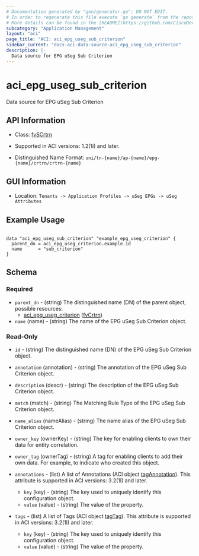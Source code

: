 ```yaml
---
# Documentation generated by "gen/generator.go"; DO NOT EDIT.
# In order to regenerate this file execute `go generate` from the repository root.
# More details can be found in the [README](https://github.com/CiscoDevNet/terraform-provider-aci/blob/master/README.md).
subcategory: "Application Management"
layout: "aci"
page_title: "ACI: aci_epg_useg_sub_criterion"
sidebar_current: "docs-aci-data-source-aci_epg_useg_sub_criterion"
description: |-
  Data source for EPG uSeg Sub Criterion
---
```


# aci_epg_useg_sub_criterion #

Data source for EPG uSeg Sub Criterion

## API Information ##

* Class: [fvSCrtrn](https://pubhub.devnetcloud.com/media/model-doc-latest/docs/app/index.html#/objects/fvSCrtrn/overview)

* Supported in ACI versions: 1.2(1i) and later.

* Distinguished Name Format: `uni/tn-{name}/ap-{name}/epg-{name}/crtrn/crtrn-{name}`

## GUI Information ##

* Location: `Tenants -> Application Profiles -> uSeg EPGs -> uSeg Attributes`

## Example Usage ##

```hcl

data "aci_epg_useg_sub_criterion" "example_epg_useg_criterion" {
  parent_dn = aci_epg_useg_criterion.example.id
  name      = "sub_criterion"
}

```

## Schema ##

### Required ###

* `parent_dn` - (string) The distinguished name (DN) of the parent object, possible resources:
  - [aci_epg_useg_criterion](https://registry.terraform.io/providers/CiscoDevNet/aci/latest/docs/resources/epg_useg_criterion) ([fvCrtrn](https://pubhub.devnetcloud.com/media/model-doc-latest/docs/app/index.html#/objects/fvCrtrn/overview))
* `name` (name) - (string) The name of the EPG uSeg Sub Criterion object.

### Read-Only ###

* `id` - (string) The distinguished name (DN) of the EPG uSeg Sub Criterion object.
* `annotation` (annotation) - (string) The annotation of the EPG uSeg Sub Criterion object.
* `description` (descr) - (string) The description of the EPG uSeg Sub Criterion object.
* `match` (match) - (string) The Matching Rule Type of the EPG uSeg Sub Criterion object.
* `name_alias` (nameAlias) - (string) The name alias of the EPG uSeg Sub Criterion object.
* `owner_key` (ownerKey) - (string) The key for enabling clients to own their data for entity correlation.
* `owner_tag` (ownerTag) - (string) A tag for enabling clients to add their own data. For example, to indicate who created this object.

* `annotations` - (list) A list of Annotations (ACI object [tagAnnotation](https://pubhub.devnetcloud.com/media/model-doc-latest/docs/app/index.html#/objects/tagAnnotation/overview)). This attribute is supported in ACI versions: 3.2(1l) and later.
  * `key` (key) - (string) The key used to uniquely identify this configuration object.
  * `value` (value) - (string) The value of the property.

* `tags` - (list) A list of Tags (ACI object [tagTag](https://pubhub.devnetcloud.com/media/model-doc-latest/docs/app/index.html#/objects/tagTag/overview)). This attribute is supported in ACI versions: 3.2(1l) and later.
  * `key` (key) - (string) The key used to uniquely identify this configuration object.
  * `value` (value) - (string) The value of the property.
